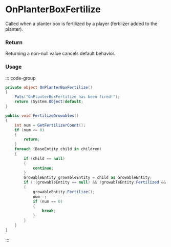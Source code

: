 # OnPlanterBoxFertilize
<Badge type="info" text="Entity"/><Badge type="danger" text="Carbon Compatible"/><Badge type="warning" text="Oxide Compatible"/>
Called when a planter box is fertilized by a player (fertilizer added to the planter).

### Return
Returning a non-null value cancels default behavior.

### Usage
::: code-group
```csharp [Example]
private object OnPlanterBoxFertilize()
{
	Puts("OnPlanterBoxFertilize has been fired!");
	return (System.Object)default;
}
```
```csharp [Source — Assembly-CSharp @ PlanterBox]
public void FertilizeGrowables()
{
	int num = GetFertilizerCount();
	if (num <= 0)
	{
		return;
	}
	foreach (BaseEntity child in children)
	{
		if (child == null)
		{
			continue;
		}
		GrowableEntity growableEntity = child as GrowableEntity;
		if (!(growableEntity == null) && !growableEntity.Fertilized && ConsumeFertilizer())
		{
			growableEntity.Fertilize();
			num--;
			if (num == 0)
			{
				break;
			}
		}
	}
}

```
:::
